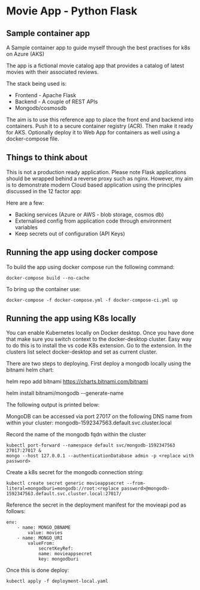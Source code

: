 # Movie App - Python Flask

## Sample container app

A Sample container app to guide myself through the best practises for k8s on Azure (AKS)

The app is a fictional movie catalog app that provides a catalog of latest movies with their associated 
reviews.

The stack being used is:
* Frontend - Apache Flask
* Backend  - A couple of REST APIs
* Mongodb/cosmosdb

The aim is to use this reference app to place the front end and backend into containers. Push it to
a secure container registry (ACR). Then make it ready for AKS. Optionally deploy it to Web App for containers
as well using a docker-compose file.

## Things to think about

This is not a production ready application. Please note Flask applications should be wrapped behind a reverse
proxy such as nginx. However, my aim is to demonstrate modern Cloud based application using the principles discussed
in the 12 factor app:

Here are a few:
* Backing services (Azure or AWS - blob storage, cosmos db)
* Externalised config from application code through environment variables
* Keep secrets out of configuration (API Keys)

## Running the app using docker compose

To build the app using docker compose run the following command:

```
docker-compose build --no-cache 
```

To bring up the container use:

```
docker-compose -f docker-compose.yml -f docker-compose-ci.yml up
```

## Running the app using K8s locally

You can enable Kubernetes locally on Docker desktop. Once you have done that
make sure you switch context to the docker-desktop cluster. Easy way to do this is to install
the vs code K8s extension. Go to the extension. In the clusters list select docker-desktop and
set as current cluster.

There are two steps to deploying. First deploy a mongodb locally using the bitnami helm chart:

helm repo add bitnami https://charts.bitnami.com/bitnami

helm install bitnami/mongodb --generate-name

The following output is printed below:

MongoDB can be accessed via port 27017 on the following DNS name from within your cluster:
    mongodb-1592347563.default.svc.cluster.local

Record the name of the mongodb fqdn within the cluster

```
kubectl port-forward --namespace default svc/mongodb-1592347563 27017:27017 &
mongo --host 127.0.0.1 --authenticationDatabase admin -p <replace with password>
```
Create a k8s secret for the mongodb connection string:
```
kubectl create secret generic movieappsecret --from-literal=mongodburi=mongodb://root:<replace password>@mongodb-1592347563.default.svc.cluster.local:27017/
```

Reference the secret in the deployment manifest for the movieapi pod as follows:

```
env:
    - name: MONGO_DBNAME
        value: movies
    - name: MONGO_URI
        valueFrom:
            secretKeyRef:
            name: movieappsecret
            key: mongodburi
```

Once this is done deploy:

```
kubectl apply -f deployment-local.yaml 
```

